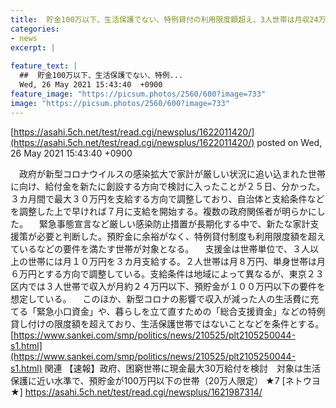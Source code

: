 ```yaml
---
title:  貯金100万以下、生活保護でない、特例貸付の利用限度額超え、3人世帯は月収24万以下、を満たす世帯(20万人限定)  
categories:
- news
excerpt: |
  
feature_text: |
  ##  貯金100万以下、生活保護でない、特例...
  Wed, 26 May 2021 15:43:40  +0900
feature_image: "https://picsum.photos/2560/600?image=733"
image: "https://picsum.photos/2560/600?image=733"
---
```


[https://asahi.5ch.net/test/read.cgi/newsplus/1622011420/](https://asahi.5ch.net/test/read.cgi/newsplus/1622011420/)
posted on Wed, 26 May 2021 15:43:40  +0900

<!--more-->

　政府が新型コロナウイルスの感染拡大で家計が厳しい状況に追い込まれた世帯に向け、給付金を新たに創設する方向で検討に入ったことが２５日、分かった。３カ月間で最大３０万円を支給する方向で調整しており、自治体と支給条件などを調整した上で早ければ７月に支給を開始する。複数の政府関係者が明らかにした。 　緊急事態宣言など厳しい感染防止措置が長期化する中で、新たな家計支援策が必要と判断した。預貯金に余裕がなく、特例貸付制度も利用限度額を超えているなどの要件を満たす世帯が対象となる。 　支援金は世帯単位で、３人以上の世帯には月１０万円を３カ月支給する。２人世帯は月８万円、単身世帯は月６万円とする方向で調整している。支給条件は地域によって異なるが、東京２３区内では３人世帯で収入が月約２４万円以下、預貯金が１００万円以下の要件を想定している。 　このほか、新型コロナの影響で収入が減った人の生活費に充てる「緊急小口資金」や、暮らしを立て直すための「総合支援資金」などの特例貸し付けの限度額を超えており、生活保護世帯ではないことなどを条件とする。 [https://www.sankei.com/smp/politics/news/210525/plt2105250044-s1.html](https://www.sankei.com/smp/politics/news/210525/plt2105250044-s1.html) 関連 【速報】政府、困窮世帯に現金最大30万給付を検討　対象は生活保護に近い水準で、預貯金が100万円以下の世帯（20万人限定） ★7 [ネトウヨ★] https://asahi.5ch.net/test/read.cgi/newsplus/1621987314/
